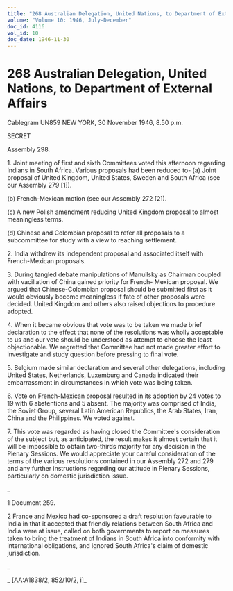 ```yaml
---
title: "268 Australian Delegation, United Nations, to Department of External Affairs"
volume: "Volume 10: 1946, July-December"
doc_id: 4116
vol_id: 10
doc_date: 1946-11-30
---
```


# 268 Australian Delegation, United Nations, to Department of External Affairs

Cablegram UN859 NEW YORK, 30 November 1946, 8.50 p.m.

SECRET

Assembly 298.

1\. Joint meeting of first and sixth Committees voted this afternoon regarding Indians in South Africa. Various proposals had been reduced to- (a) Joint proposal of United Kingdom, United States, Sweden and South Africa (see our Assembly 279 [1]).

(b) French-Mexican motion (see our Assembly 272 [2]).

(c) A new Polish amendment reducing United Kingdom proposal to almost meaningless terms.

(d) Chinese and Colombian proposal to refer all proposals to a subcommittee for study with a view to reaching settlement.

2\. India withdrew its independent proposal and associated itself with French-Mexican proposals.

3\. During tangled debate manipulations of Manuilsky as Chairman coupled with vacillation of China gained priority for French- Mexican proposal. We argued that Chinese-Colombian proposal should be submitted first as it would obviously become meaningless if fate of other proposals were decided. United Kingdom and others also raised objections to procedure adopted.

4\. When it became obvious that vote was to be taken we made brief declaration to the effect that none of the resolutions was wholly acceptable to us and our vote should be understood as attempt to choose the least objectionable. We regretted that Committee had not made greater effort to investigate and study question before pressing to final vote.

5\. Belgium made similar declaration and several other delegations, including United States, Netherlands, Luxemburg and Canada indicated their embarrassment in circumstances in which vote was being taken.

6\. Vote on French-Mexican proposal resulted in its adoption by 24 votes to 19 with 6 abstentions and 5 absent. The majority was comprised of India, the Soviet Group, several Latin American Republics, the Arab States, Iran, China and the Philippines. We voted against.

7\. This vote was regarded as having closed the Committee's consideration of the subject but, as anticipated, the result makes it almost certain that it will be impossible to obtain two-thirds majority for any decision in the Plenary Sessions. We would appreciate your careful consideration of the terms of the various resolutions contained in our Assembly 272 and 279 and any further instructions regarding our attitude in Plenary Sessions, particularly on domestic jurisdiction issue.

_

1 Document 259.

2 France and Mexico had co-sponsored a draft resolution favourable to India in that it accepted that friendly relations between South Africa and India were at issue, called on both governments to report on measures taken to bring the treatment of Indians in South Africa into conformity with international obligations, and ignored South Africa's claim of domestic jurisdiction.

_

_ [AA:A1838/2, 852/10/2, i]_
